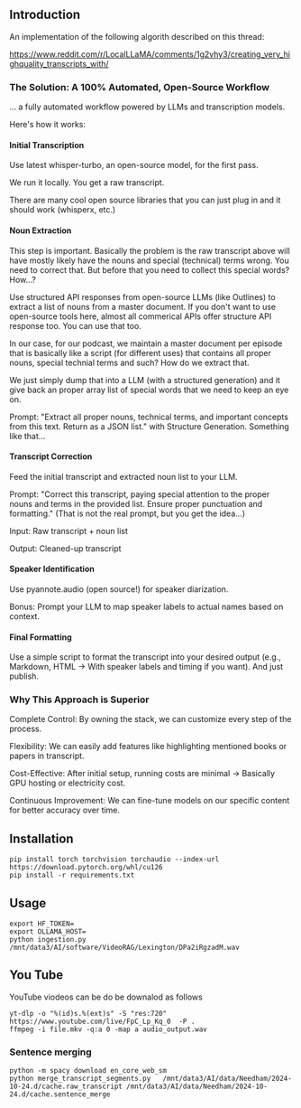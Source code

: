 ## Introduction

An implementation of the following algorith described on this thread:

https://www.reddit.com/r/LocalLLaMA/comments/1g2vhy3/creating_very_highquality_transcripts_with/

### The Solution: A 100% Automated, Open-Source Workflow
... a fully automated workflow powered by LLMs and transcription models. 

Here's how it works:

#### Initial Transcription

Use latest whisper-turbo, an open-source model, for the first pass.

We run it locally. You get a raw transcript.

There are many cool open source libraries that you can just plug in and it should work (whisperx, etc.)

#### Noun Extraction

This step is important. Basically the problem is the raw transcript above will have mostly likely have the nouns and special (technical) terms wrong. You need to correct that. But before that you need to collect this special words? How...?

Use structured API responses from open-source LLMs (like Outlines) to extract a list of nouns from a master document. If you don't want to use open-source tools here, almost all commerical APIs offer structure API response too. You can use that too.

In our case, for our podcast, we maintain a master document per episode that is basically like a script (for different uses) that contains all proper nouns, special technial terms and such? How do we extract that.

We just simply dump that into a LLM (with a structured generation) and it give back an proper array list of special words that we need to keep an eye on.

Prompt: "Extract all proper nouns, technical terms, and important concepts from this text. Return as a JSON list." with Structure Generation. Something like that...

#### Transcript Correction

Feed the initial transcript and extracted noun list to your LLM.

Prompt: "Correct this transcript, paying special attention to the proper nouns and terms in the provided list. Ensure proper punctuation and formatting." (That is not the real prompt, but you get the idea...)

Input: Raw transcript + noun list

Output: Cleaned-up transcript

#### Speaker Identification

Use pyannote.audio (open source!) for speaker diarization.

Bonus: Prompt your LLM to map speaker labels to actual names based on context.

#### Final Formatting

Use a simple script to format the transcript into your desired output (e.g., Markdown, HTML -> With speaker labels and timing if you want). And just publish.

### Why This Approach is Superior
Complete Control: By owning the stack, we can customize every step of the process.

Flexibility: We can easily add features like highlighting mentioned books or papers in transcript.

Cost-Effective: After initial setup, running costs are minimal -> Basically GPU hosting or electricity cost.

Continuous Improvement: We can fine-tune models on our specific content for better accuracy over time.


## Installation

```
pip install torch torchvision torchaudio --index-url https://download.pytorch.org/whl/cu126
pip install -r requirements.txt
```

## Usage

```
export HF_TOKEN=
export OLLAMA_HOST=
python ingestion.py /mnt/data3/AI/software/VideoRAG/Lexington/DPa2iRgzadM.wav
```

## You Tube

YouTube viodeos can be do be downalod as follows

```
yt-dlp -o "%(id)s.%(ext)s" -S "res:720" https://www.youtube.com/live/FpC_Lp_Kq_0  -P .
ffmpeg -i file.mkv -q:a 0 -map a audio_output.wav
```

### Sentence merging

```
python -m spacy download en_core_web_sm
python merge_transcript_segments.py   /mnt/data3/AI/data/Needham/2024-10-24.d/cache.raw_transcript /mnt/data3/AI/data/Needham/2024-10-24.d/cache.sentence_merge
```
